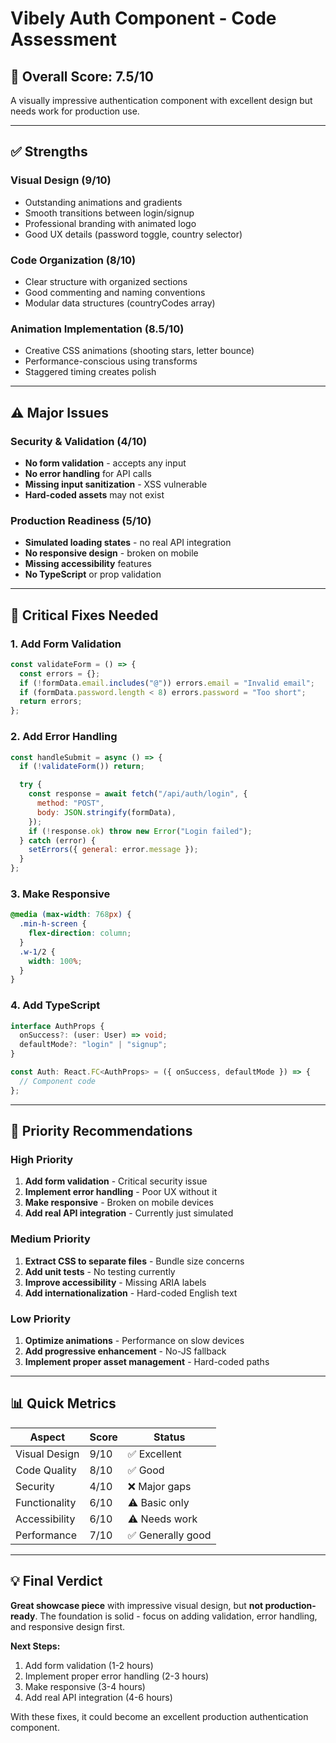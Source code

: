 # Vibely Auth Component - Code Assessment

## 🎯 **Overall Score: 7.5/10**

A visually impressive authentication component with excellent design but needs work for production use.

---

## ✅ **Strengths**

### **Visual Design (9/10)**

- Outstanding animations and gradients
- Smooth transitions between login/signup
- Professional branding with animated logo
- Good UX details (password toggle, country selector)

### **Code Organization (8/10)**

- Clear structure with organized sections
- Good commenting and naming conventions
- Modular data structures (countryCodes array)

### **Animation Implementation (8.5/10)**

- Creative CSS animations (shooting stars, letter bounce)
- Performance-conscious using transforms
- Staggered timing creates polish

---

## ⚠️ **Major Issues**

### **Security & Validation (4/10)**

- **No form validation** - accepts any input
- **No error handling** for API calls
- **Missing input sanitization** - XSS vulnerable
- **Hard-coded assets** may not exist

### **Production Readiness (5/10)**

- **Simulated loading states** - no real API integration
- **No responsive design** - broken on mobile
- **Missing accessibility** features
- **No TypeScript** or prop validation

---

## 🔧 **Critical Fixes Needed**

### **1. Add Form Validation**

```javascript
const validateForm = () => {
  const errors = {};
  if (!formData.email.includes("@")) errors.email = "Invalid email";
  if (formData.password.length < 8) errors.password = "Too short";
  return errors;
};
```

### **2. Add Error Handling**

```javascript
const handleSubmit = async () => {
  if (!validateForm()) return;

  try {
    const response = await fetch("/api/auth/login", {
      method: "POST",
      body: JSON.stringify(formData),
    });
    if (!response.ok) throw new Error("Login failed");
  } catch (error) {
    setErrors({ general: error.message });
  }
};
```

### **3. Make Responsive**

```css
@media (max-width: 768px) {
  .min-h-screen {
    flex-direction: column;
  }
  .w-1/2 {
    width: 100%;
  }
}
```

### **4. Add TypeScript**

```typescript
interface AuthProps {
  onSuccess?: (user: User) => void;
  defaultMode?: "login" | "signup";
}

const Auth: React.FC<AuthProps> = ({ onSuccess, defaultMode }) => {
  // Component code
};
```

---

## 🚀 **Priority Recommendations**

### **High Priority**

1. **Add form validation** - Critical security issue
2. **Implement error handling** - Poor UX without it
3. **Make responsive** - Broken on mobile devices
4. **Add real API integration** - Currently just simulated

### **Medium Priority**

1. **Extract CSS to separate files** - Bundle size concerns
2. **Add unit tests** - No testing currently
3. **Improve accessibility** - Missing ARIA labels
4. **Add internationalization** - Hard-coded English text

### **Low Priority**

1. **Optimize animations** - Performance on slow devices
2. **Add progressive enhancement** - No-JS fallback
3. **Implement proper asset management** - Hard-coded paths

---

## 📊 **Quick Metrics**

| Aspect        | Score | Status            |
| ------------- | ----- | ----------------- |
| Visual Design | 9/10  | ✅ Excellent      |
| Code Quality  | 8/10  | ✅ Good           |
| Security      | 4/10  | ❌ Major gaps     |
| Functionality | 6/10  | ⚠️ Basic only     |
| Accessibility | 6/10  | ⚠️ Needs work     |
| Performance   | 7/10  | ✅ Generally good |

---

## 💡 **Final Verdict**

**Great showcase piece** with impressive visual design, but **not production-ready**. The foundation is solid - focus on adding validation, error handling, and responsive design first.

**Next Steps:**

1. Add form validation (1-2 hours)
2. Implement proper error handling (2-3 hours)
3. Make responsive (3-4 hours)
4. Add real API integration (4-6 hours)

With these fixes, it could become an excellent production authentication component.
